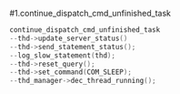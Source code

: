#1.continue_dispatch_cmd_unfinished_task

```cpp
continue_dispatch_cmd_unfinished_task
--thd->update_server_status()
--thd->send_statement_status();
--log_slow_statement(thd);
--thd->reset_query();
--thd->set_command(COM_SLEEP);
--thd_manager->dec_thread_running();
```